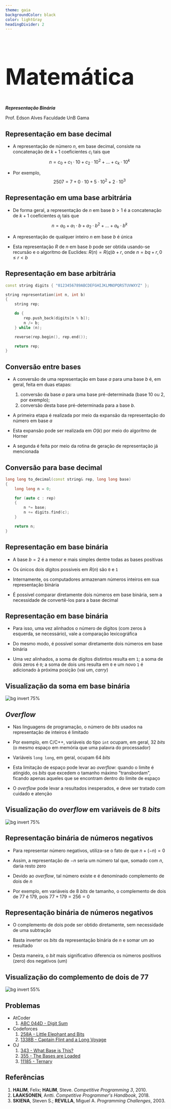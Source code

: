 ```yaml
---
theme: gaia
backgroundColor: black
color: lightGray
headingDivider: 2
---
```


<style>
    section {
        font-size: 30px;
    }

    h1 {
        font-size: 70px;
    }
</style>

<!-- _class: lead -->
# Matemática

*__Representação Binária__*

Prof. Edson Alves
Faculdade UnB Gama

## Representação em base decimal

- A representação de número $n$, em base decimal, consiste na concatenação de $k + 1$ coeficientes $c_i$ tais que
$$
n = c_0 + c_1\cdot 10 + c_2\cdot 10^2 + \ldots + c_k\cdot 10^k
$$

- Por exemplo,
$$
            2507 = 7 + 0\cdot 10 + 5\cdot 10^2 + 2\cdot 10^3
$$

## Representação em uma base arbitrária

- De forma geral, a representação de $n$ em base $b > 1$ é a concatenação de $k + 1$ coeficientes $a_j$ tais que
$$
n = a_0 + a_1\cdot b + a_2\cdot b^2 + \ldots + a_k\cdot b^k
$$

- A representação de qualquer inteiro $n$ em base $b$ é única

- Esta representação $R$ de $n$ em base $b$ pode ser obtida usando-se recursão e o algoritmo de Euclides: $R(n) = R(q)b + r$, onde $n = bq + r, 0 \leq r < b$

## Representação em base arbitrária

```C++
const string digits { "0123456789ABCDEFGHIJKLMNOPQRSTUVWXYZ" };

string representation(int n, int b)
{
    string rep;

    do {
        rep.push_back(digits[n % b]);
        n /= b;
    } while (n);

    reverse(rep.begin(), rep.end());

    return rep;
}
```

## Conversão entre bases

- A conversão de uma representação em base $a$ para uma base $b$ é, em geral, feita em duas etapas:
    1. conversão da base $a$ para uma base pré-determinada (base 10 ou 2, por exemplo);
    1. conversão desta base pré-determinada para a base $b$.

- A primeira etapa é realizada por meio da expansão da representação do número em base $a$

- Esta expansão pode ser realizada em $O(k)$ por meio do algoritmo de Horner

- A segunda é feita por meio da rotina de geração de representação já mencionada

## Conversão para base decimal

```C++
long long to_decimal(const string& rep, long long base)
{
    long long n = 0;

    for (auto c : rep)
    {
        n *= base;
        n += digits.find(c);
    }

    return n;
}   
```

## Representação em base binária

- A base $b = 2$ é a menor e mais simples dentre todas as bases positivas

- Os únicos dois dígitos possíveis em $R(n)$ são `0` e `1`

- Internamente, os computadores armazenam números inteiros em sua representação binária

- É possível comparar diretamente dois números em base binária, sem a necessidade de convertê-los para a base decimal

## Representação em base binária

- Para isso, uma vez alinhados o número de dígitos (com zeros à esquerda, se necessário), vale a comparação lexicográfica

- Do mesmo modo, é possível somar diretamente dois números em base binária

- Uma vez alinhados, a soma de dígitos distintos resulta em `1`; a soma de dois zeros é `0`; a soma de dois uns resulta em `0` e um novo `1` é adicionado à próxima posição (vai um, _carry_)

## Visualização da soma em base binária

![bg invert 75%](figs/sum.svg)

## _Overflow_

- Nas linguagens de programação, o número de _bits_ usados na representação de inteiros é limitado

- Por exemplo, em C/C++, variáveis do tipo `int`  ocupam, em geral, 32 _bits_ (o mesmo espaço em memória que uma palavra do processador)

- Variáveis `long long`, em geral, ocupam 64 _bits_

- Esta limitação de espaço pode levar ao _overflow_: quando o limite é atingido, os _bits_ que excedem o tamanho máximo "transbordam", ficando apenas aqueles que se encontram dentro do limite de espaço

- O _overflow_ pode levar a resultados inesperados, e deve ser tratado com cuidado e atenção

## Visualização do _overflow_ em variáveis de 8 _bits_

![bg invert 75%](figs/overflow.svg)

## Representação binária de números negativos

- Para representar número negativos, utiliza-se o fato de que $n + (-n) = 0$

- Assim, a representação de $-n$ seria um número tal que, somado com $n$, daria resto zero

- Devido ao _overflow_, tal número existe e é denominado complemento de dois de $n$

- Por exemplo, em variáveis de 8 _bits_ de tamanho, o complemento de dois de $77$ é $179$, pois $77 + 179 = 256 = 0$

## Representação binária de números negativos

- O complemento de dois pode ser obtido diretamente, sem necessidade de uma subtração

- Basta inverter os _bits_ da representação binária de $n$ e somar um ao resultado

- Desta maneira, o _bit_ mais significativo diferencia os números positivos (zero) dos negativos (um)


## Visualização do complemento de dois de $77$

![bg invert 55%](figs/negatives.svg)

## Problemas

- AtCoder
    1. [ABC 044D - Digit Sum](https://atcoder.jp/contests/abc044/tasks/arc060_b)
- Codeforces
    1. [258A - Little Elephant and Bits](https://codeforces.com/problemset/problem/258/A)
    1. [1338B - Captain Flint and a Long Voyage](https://codeforces.com/problemset/problem/1388/B)
- OJ
    1. [343 - What Base is This?](http://onlinejudge.org/index.php?option=com_onlinejudge&Itemid=8&category=24&page=show_problem&problem=279)
    1. [355 - The Bases are Loaded](http://onlinejudge.org/index.php?option=com_onlinejudge&Itemid=8&category=24&page=show_problem&problem=291)
    1. [11185 - Ternary](http://onlinejudge.org/index.php?option=com_onlinejudge&Itemid=8&category=24&page=show_problem&problem=2126)

## Referências

1. **HALIM**, Felix; **HALIM**, Steve. _Competitive Programming 3_, 2010.
1. **LAAKSONEN**, Antti. _Competitive Programmer's Handbook_, 2018.
1. **SKIENA**, Steven S.; **REVILLA**, Miguel A. _Programming Challenges_, 2003.
